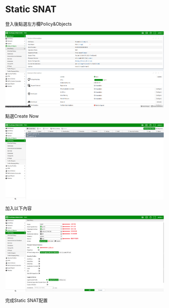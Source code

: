 # Static SNAT #

登入後點選左方欄Policy&Objects 

![](Image/1.png)

點選Create Now

![](Image/2.png)

加入以下內容

![](Image/3.png)

完成Static SNAT配置
